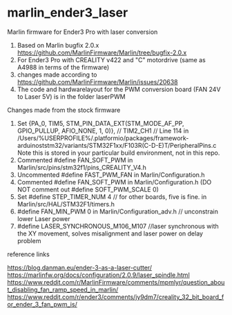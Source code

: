 # marlin_ender3_laser
Marlin firmware for Ender3 Pro with laser conversion

1. Based on Marlin bugfix 2.0.x https://github.com/MarlinFirmware/Marlin/tree/bugfix-2.0.x
2. For Ender3 Pro with CREALITY v422 and "C" motordrive (same as A4988 in terms of the firmware)
3. changes made according to https://github.com/MarlinFirmware/Marlin/issues/20638
4. The code and hardwarelayout for the PWM conversion board (FAN 24V to Laser 5V) is in the folder laserPWM

Changes made from the stock firmware

1. Set {PA_0,       TIM5, STM_PIN_DATA_EXT(STM_MODE_AF_PP, GPIO_PULLUP, AFIO_NONE, 1, 0)}, // TIM2_CH1  //  Line 114 in /Users/%USERPROFILE%/.platformio/packages/framework-arduinoststm32/variants/STM32F1xx/F103R(C-D-E)T/PeripheralPins.c Note this is stored in your particular build environment, not in this repo.
2. Commented #define FAN_SOFT_PWM in Marlin/src/pins/stm32f1/pins_CREALITY_V4.h
3. Uncommented #define FAST_PWM_FAN in Marlin/Configuration.h
4. Commented #define FAN_SOFT_PWM in Marlin/Configuration.h (DO NOT comment out #define SOFT_PWM_SCALE 0)
5. Set #define STEP_TIMER_NUM 4 // for other boards, five is fine. in Marlin/src/HAL/STM32F1/timers.h
6. #define FAN_MIN_PWM 0 in Marlin/Configuration_adv.h // unconstrain lower Laser power
7. #define LASER_SYNCHRONOUS_M106_M107 //laser synchronous with the XY movement, solves misalignment and laser power on delay problem


reference links

https://blog.danman.eu/ender-3-as-a-laser-cutter/
https://marlinfw.org/docs/configuration/2.0.9/laser_spindle.html
https://www.reddit.com/r/MarlinFirmware/comments/mpmlyr/question_about_disabling_fan_ramp_speed_in_marlin/
https://www.reddit.com/r/ender3/comments/jy9dm7/creality_32_bit_board_for_ender_3_fan_pwm_is/
